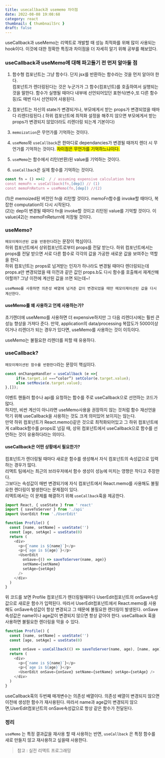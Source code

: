 ```yaml
---
title: usecallback과 usememo 차이점
date: 2022-08-08 19:08:68
category: react
thumbnail: { thumbnailSrc }
draft: false
---
```


useCallback과 useMemo는 리액트로 개발할 때 성능 최적화를 위해 많이 사용되는 hook이다.
이것에 대한 정확한 특징과 차이점을 더 자세히 알기 위해 공부를 해보았다.

### useCallback과 useMemo에 대해 파고들기 전 먼저 알아둘 점

1. 함수형 컴포넌트는 그냥 함수다. 단지 jsx를 반환하는 함수라는 것을 먼저 알아야 한다.<br/>
   컴포넌트가 렌더링된다는 것은 누군가가 그 함수(컴포넌트)를 호출하여서 실행되는 것을 말한다. 함수가 실행될 때마다 내부에 선언되어있던 표현식(변수,또 다른 함수 등)도 매번 다시 선언되어 사용된다. <br/>

2. 컴포넌트는 자신의 state가 변경되거나, 부모에게서 받는 props가 변경되었을 때마다 리렌더링된다.( 하위 컴포넌트에 최적화 설정을 해주지 않으면 부모에게서 받는 props가 변경되지 않았더라도 리렌더링 되는게 기본이다) <br/>

3. `memoization`은 무언가를 기억하는 것이다. <br/>

4. `useMemo`와 `useCallback`은 한마디로 dependancies가 변경될 때까지 렌더 시 무언가를 기억하는 것이다. <span style="background-color:yellow">차이점은 무언가를 기억하느냐이다.</span><br/>

5. `useMemo`는 함수에서 리턴(반환)된 value를 기억하는 것이다.<br/>

6. `useCallback`은 실제 함수를 기억하는 것이다.<br/>

```js
const fn = () =>42  / / assuming expensive calculation here
const memoFn = useCallback(fn,[dep]) // (1)
const memoFnReturn = useMemo(fn,[dep]) //(2)
```

(1)은 memoized된 버전인 fn을 리턴할 것이다. memoFn함수를 invoke할 때마다, 복잡한 computation이 다시 시작된다.<br/>
(2)는 dep이 변경될 때마다 fn을 invoke할 것이고 리턴된 value를 기억할 것이다. 이 value(42)는 memoFnReturn에 저장될 것이다.

### useMemo?

`메모이제이션된 값을 반환한다`라는 문장이 핵심이다. <br/>
하위 컴포넌트에서 상위컴포넌트로부터 props를 전달 받는다. 하위 컴포넌트에서는 props를 전달 받으면 서로 다른 함수로 각각의 값을 가공한 새로운 값을 보여주는 역할을 한다.<br/>
하위 컴포넌트는 props로 넘겨받는 인자가 하나라도 변경될 때마다 렌더링되는데 props.a만 변경되었을 때 이전과 같은 값인 props.b도 다시 함수를 호출해서 재계산해야할까? 그냥 이전에 계산된 값을 쓰면 되는데~!

`useMemo를 사용하면 의존성 배열에 넘겨준 값이 변경되었을 때만 메모이제이션된 값을 다시 계산한다.`

#### useMemo를 왜 사용하고 언제 사용하는가?

초기렌더에 useMemo를 사용하면 더 expensive하지만 그 다음 리렌더시에는 훨씬 큰 성능 향상을 가져다 준다.
만약, application의 data/processing 복잡도가 5000이상이거나 리렌더가 되는 경우가 있다면, useMemo를 사용하는 것이 이득이다.

useMemo는 불필요한 리렌더를 피할 때 유용하다.

### useCallback?

`메모이제이션된 함수를 반환한다`라는 문장이 핵심이다.

```js
const onChangeHandler = useCallback (e =>{
     if(e.target.id ===“color”) setColor(e.target.value);
     else setMovie(e.target.value);
},[]);

```

이벤트 핸들러 함수나 api를 요청하는 함수를 주로 useCallback으로 선언하는 코드가 많다.<br/>
하지만, 비싼 계산이 아니라면 useMemo사용을 권장하지 않는 것처럼 함수 재선언을 막기 위해 useCallback을 사용하는 것도 크게 의미있어 보이지는 않는다.<br/>
만약 하위 컴포넌트가 React.memo()같은 것으로 최적화되어있고 그 하위 컴포넌트에게 callback함수를 props로 넘길 때, 상위 컴포넌트에서 useCallback으로 함수를 선언하는 것이 유용하다라는 의미다.

#### useCallback은 어떤 상황에서 필요한가?

컴포넌트가 렌더링될 때마다 새로운 함수를 생성해서 자식 컴포넌트의 속성값으로 입력하는 경우가 많다.<br/>
리액트 팀에서는 최근의 브라우저에서 함수 생성이 성능에 미치는 영향은 작다고 주장한다. <br/>
그보다는 속성값이 매번 변경되기에 자식 컴포넌트에서 React.memo를 사용해도 불필요한 렌더링이 발생한다는 문제점이 있다.<br/>
리액트에서는 이 문제를 해결하기 위해 `useCallback`훅을 제공한다.

```js
import React, { useState } from ' react'
import { saveToServer } from './api'
import UserEdit from './UserEdit'

function Profile() {
  const [name, setName] = useState('')
  const [age, setAge] = useState(0)
  return (
    <div>
      <p>{`name is ${name}`}</p>
      <p>{`age is ${age}`}</p>
      <UserEdit
        onSave={() => saveToServer(name, age)}
        setName={setName}
        setAge={setAge}
      />
    </div>
  )
}
```

위 코드를 보면 Profile 컴포넌트가 렌더링될때마다 UserEdit컴포넌트의 onSave속성값으로 새로운 함수가 입력된다.
따라서 UserEdit컴포넌트에서 React.memo를 사용해도 onSave속성값이 항상 변경되고 그 때문에 불필요한 렌더링이 발생된다.
onSave속성값은 name이나 age값이 변경되지 않으면 항상 같아야 한다.
useCallback 훅을 사용하면 불필요한 렌더링을 막을 수 있다.

```js
function Profile() {
  const [name, setName] = useState('')
  const [age, setAge] = useState(0)

  const onSave = useCallback(() => saveToServer(name, age), [name, age])
  return (
    <div>
      <p>{`name is ${name}`}</p>
      <p>{`age is ${age}`}</p>
      <UserEdit onSave={onSave} setName={setName} setAge={setAge} />
    </div>
  )
}
```

useCallback훅의 두번째 매개변수는 의존성 배열이다. 의존성 배열이 변경되지 않으면 이전에 생성한 함수가 재사용된다.
따라서 name과 age값이 변경되지 않으면,UserEdit컴포넌트의 onSave속성값으로 항상 같은 함수가 전달된다.

### 정리

`useMemo` 는 특정 결과값을 재사용 할 때 사용하는 반면, `useCallback` 은 특정 함수를 새로 만들지 않고 재사용하고 싶을때 사용한다.

> 참고 : 실전 리액트 프로그래밍
